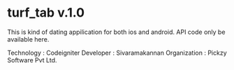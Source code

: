# turf_tab v.1.0
This is kind of dating appilication for both ios and android. API code only be available here.

Technology      : Codeigniter
Developer       : Sivaramakannan
Organization    : Pickzy Software Pvt Ltd.